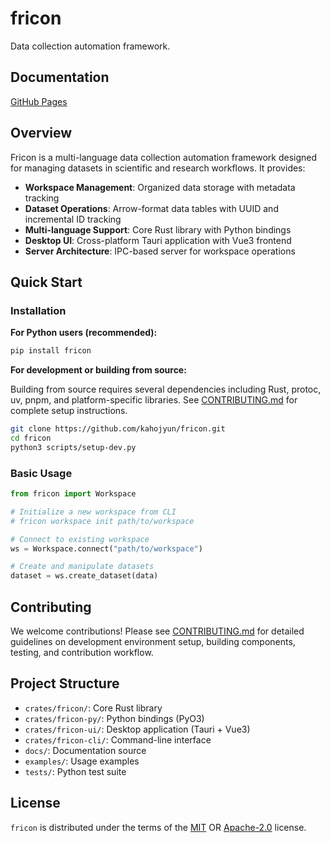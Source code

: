 # fricon

Data collection automation framework.

## Documentation

[GitHub Pages](https://kahojyun.github.io/fricon/)

## Overview

Fricon is a multi-language data collection automation framework designed for managing datasets in scientific and research workflows. It provides:

- **Workspace Management**: Organized data storage with metadata tracking
- **Dataset Operations**: Arrow-format data tables with UUID and incremental ID tracking  
- **Multi-language Support**: Core Rust library with Python bindings
- **Desktop UI**: Cross-platform Tauri application with Vue3 frontend
- **Server Architecture**: IPC-based server for workspace operations

## Quick Start

### Installation

**For Python users (recommended):**
```bash
pip install fricon
```

**For development or building from source:**

Building from source requires several dependencies including Rust, protoc, uv, pnpm, and platform-specific libraries. See [CONTRIBUTING.md](CONTRIBUTING.md) for complete setup instructions.

```bash
git clone https://github.com/kahojyun/fricon.git
cd fricon
python3 scripts/setup-dev.py
```

### Basic Usage

```python
from fricon import Workspace

# Initialize a new workspace from CLI
# fricon workspace init path/to/workspace

# Connect to existing workspace  
ws = Workspace.connect("path/to/workspace")

# Create and manipulate datasets
dataset = ws.create_dataset(data)
```

## Contributing

We welcome contributions! Please see [CONTRIBUTING.md](CONTRIBUTING.md) for detailed guidelines on development environment setup, building components, testing, and contribution workflow.

## Project Structure

- `crates/fricon/`: Core Rust library
- `crates/fricon-py/`: Python bindings (PyO3)
- `crates/fricon-ui/`: Desktop application (Tauri + Vue3)
- `crates/fricon-cli/`: Command-line interface
- `docs/`: Documentation source
- `examples/`: Usage examples
- `tests/`: Python test suite

## License

`fricon` is distributed under the terms of the
[MIT](https://spdx.org/licenses/MIT.html) OR
[Apache-2.0](https://spdx.org/licenses/Apache-2.0.html) license.

